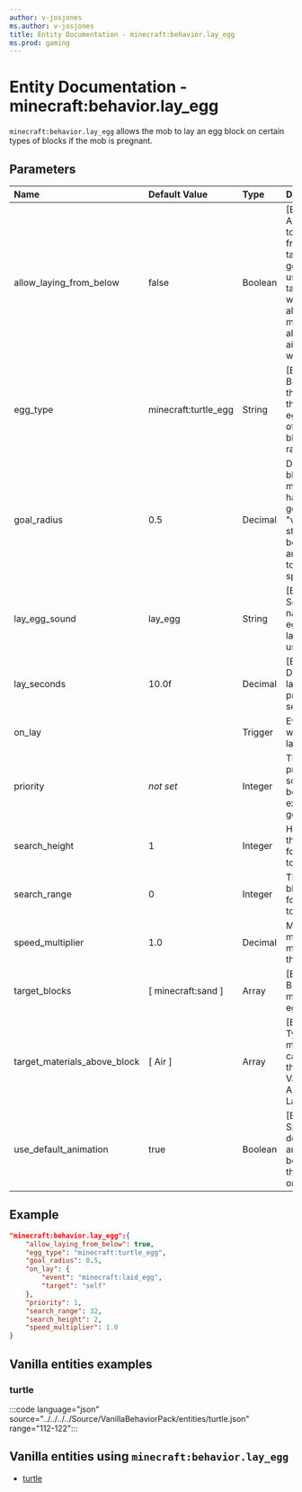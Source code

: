 ```yaml
---
author: v-josjones
ms.author: v-josjones
title: Entity Documentation - minecraft:behavior.lay_egg
ms.prod: gaming
---
```


# Entity Documentation - minecraft:behavior.lay_egg

`minecraft:behavior.lay_egg` allows the mob to lay an egg block on certain types of blocks if the mob is pregnant.

## Parameters

|Name |Default Value  |Type  |Description  |
|:----------|:----------|:----------|:----------|
| allow_laying_from_below| false| Boolean | [EXPERIMENTAL] Allows the mob to lay its eggs from below the target if it can't get there. This is useful if the target block is water with air above, since mobs may not be able to get to the air block above water. |
| egg_type|  minecraft:turtle_egg| String | [EXPERIMENTAL] Block type for the egg to lay. If this is a turtle egg, the number of eggs in the block is randomly set. |
| goal_radius| 0.5| Decimal| Distance in blocks within the mob considers it has reached the goal. This is the "wiggle room" to stop the AI from bouncing back and forth trying to reach a specific spot |
| lay_egg_sound|  lay_egg| String| [EXPERIMENTAL] Sound event name for laying egg. Defaulted to lay_egg which is used for Turtles. |
| lay_seconds| 10.0f| Decimal| [EXPERIMENTAL] Duration of the laying egg process in seconds. |
| on_lay| | Trigger| Event to run when this mob lays the egg. |
|priority|*not set*|Integer|The higher the priority, the sooner this behavior will be executed as a goal.|
| search_height| 1| Integer|Height in blocks the mob will look for a target block to move towards |
| search_range| 0| Integer| The distance in blocks it will look for a target block to move towards |
| speed_multiplier| 1.0| Decimal| Movement speed multiplier of the mob when using this AI Goal |
| target_blocks| [ minecraft:sand ]| Array| [EXPERIMENTAL] Blocks that the mob can lay its eggs on top of. |
| target_materials_above_block| [ Air ]| Array| [EXPERIMENTAL] Types of materials that can exist above the target block. Valid types are Air, Water, and Lava. |
| use_default_animation| true| Boolean|  [EXPERIMENTAL] Specifies if the default lay-egg animation should be played when the egg is placed or not. |

## Example

```json
"minecraft:behavior.lay_egg":{
    "allow_laying_from_below": true,
    "egg_type": "minecraft:turtle_egg",
    "goal_radius": 0.5,
    "on_lay": {
        "event": "minecraft:laid_egg",
        "target": "self"
    },
    "priority": 1,
    "search_range": 32,
    "search_height": 2,
    "speed_multiplier": 1.0
}
```

## Vanilla entities examples

### turtle

:::code language="json" source="../../../../Source/VanillaBehaviorPack/entities/turtle.json" range="112-122":::

## Vanilla entities using `minecraft:behavior.lay_egg`

- [turtle](../../../../Source/VanillaBehaviorPack_Snippets/entities/turtle.md)
